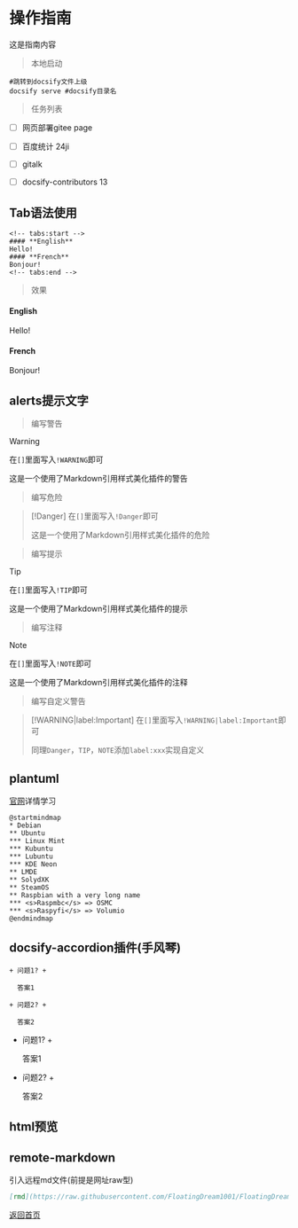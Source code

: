 # 操作指南

这是指南内容  

> 本地启动

```shell
#跳转到docsify文件上级
docsify serve #docsify目录名
```
> 任务列表
* [ ] 网页部署gitee page
* [ ] 百度统计 24ji
* [ ] gitalk
* [ ] docsify-contributors 13


## Tab语法使用
```shell
<!-- tabs:start -->
#### **English**
Hello!
#### **French**
Bonjour!
<!-- tabs:end -->
```
> 效果
<!-- tabs:start -->

#### **English**

Hello!

#### **French**

Bonjour!

<!-- tabs:end -->

## alerts提示文字

> 编写警告

> [!WARNING]
> 在`[]`里面写入`!WARNING`即可
>
> 这是一个使用了Markdown引用样式美化插件的警告

> 编写危险

> [!Danger]
> 在`[]`里面写入`!Danger`即可
>
> 这是一个使用了Markdown引用样式美化插件的危险

> 编写提示

> [!TIP]
> 在`[]`里面写入`!TIP`即可
>
> 这是一个使用了Markdown引用样式美化插件的提示

> 编写注释

> [!NOTE]
> 在`[]`里面写入`!NOTE`即可
>
> 这是一个使用了Markdown引用样式美化插件的注释

> 编写自定义警告

> [!WARNING|label:Important]
> 在`[]`里面写入`!WARNING|label:Important`即可
>
> 同理`Danger`，`TIP`，`NOTE`添加`label:xxx`实现自定义

## plantuml
[官网](https://plantuml.com/zh/)详情学习
```plantuml
@startmindmap
* Debian
** Ubuntu
*** Linux Mint
*** Kubuntu
*** Lubuntu
*** KDE Neon
** LMDE
** SolydXK
** SteamOS
** Raspbian with a very long name
*** <s>Raspmbc</s> => OSMC
*** <s>Raspyfi</s> => Volumio
@endmindmap
```

## docsify-accordion插件(手风琴)
```
+ 问题1? +

  答案1

+ 问题2? +

  答案2
```
+ 问题1? +

  答案1

+ 问题2? +

  答案2

## html预览


## remote-markdown 
引入远程md文件(前提是网址raw型)
```markdown
[rmd](https://raw.githubusercontent.com/FloatingDream1001/FloatingDream1001/main/README.md)
```

[返回首页](/README)